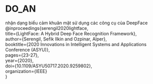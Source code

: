 # DO_AN
nhận dạng biểu cảm khuân mặt sử dụng các công cụ của DeepFace
@inproceedings{serengil2020lightface,  
  title={LightFace: A Hybrid Deep Face Recognition Framework},  
  author={Serengil, Sefik Ilkin and Ozpinar, Alper},  
  booktitle={2020 Innovations in Intelligent Systems and Applications Conference (ASYU)},  
  pages={23-27},  
  year={2020},  
  doi={10.1109/ASYU50717.2020.9259802},  
  organization={IEEE}  
}  
